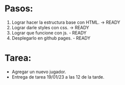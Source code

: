 # Pasos:

1. Lograr hacer la estructura base con HTML. -> READY
2. Lograr darle styles con css. -> READY
3. Lograr que funcione con js. - READY
4. Desplegarlo en github pages. - READY

# Tarea:

- Agregar un nuevo jugador.
- Entrega de tarea 19/01/23 a las 12 de la tarde.

